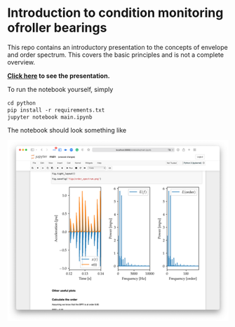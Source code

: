 # Introduction to condition monitoring ofroller bearings

This repo contains an introductory presentation to the concepts of envelope and order spectrum.  This covers the basic principles and is not a complete overview.

**[Click here](latex/Main.pdf) to see the presentation.**

To run the notebook yourself, simply

```shell
cd python
pip install -r requirements.txt
jupyter notebook main.ipynb
```

The notebook should look something like

![screenshot of notebook](python/figs/notebook-screenshot.png)
